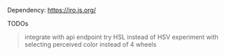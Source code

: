 Dependency: https://iro.js.org/

TODOs
> integrate with api endpoint
> try HSL instead of HSV
> experiment with selecting perceived color instead of 4 wheels
